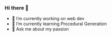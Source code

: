 ### Hi there 👋

- 🔭 I’m currently working on web dev
- 🌱 I’m currently learning Procedural Generation
- 💬 Ask me about my passion
<!--
**PoisnFang/PoisnFang** is a ✨ _special_ ✨ repository because its `README.md` (this file) appears on your GitHub profile.

Here are some ideas to get you started:





-->
